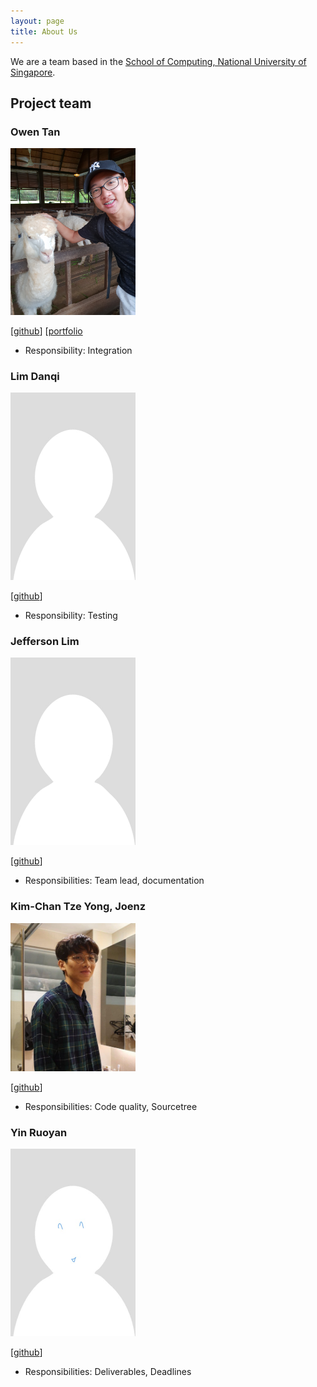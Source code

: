 ```yaml
---
layout: page
title: About Us
---
```


We are a team based in the [School of Computing, National University of Singapore](http://www.comp.nus.edu.sg).

## Project team

### Owen Tan

<img src="images/mslevis.png" width="200px">

[[github](https://github.com/mslevis)]
[[portfolio](team/mslevis.md)

* Responsibility: Integration

### Lim Danqi

<img src="images/limdanqi.png" width="200px">

[[github](https://github.com/limdanqi)]

* Responsibility: Testing

### Jefferson Lim

<img src="images/qreoct.png" width="200px">

[[github](http://github.com/qreoct)]

* Responsibilities: Team lead, documentation

### Kim-Chan Tze Yong, Joenz

<img src="images/joenzkimchan.png" width="200px">

[[github](http://github.com/joenzkimchan)]

* Responsibilities: Code quality, Sourcetree 

### Yin Ruoyan

<img src="images/ruoyann.png" width="200px">

[[github](http://github.com/ruoyann)]

* Responsibilities: Deliverables, Deadlines 
